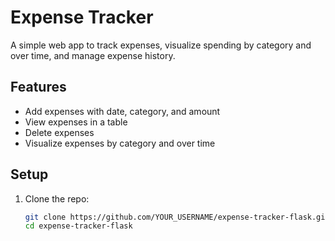 # Expense Tracker

A simple web app to track expenses, visualize spending by category and over time, and manage expense history.

## Features
- Add expenses with date, category, and amount
- View expenses in a table
- Delete expenses
- Visualize expenses by category and over time

## Setup
1. Clone the repo:
   ```bash
   git clone https://github.com/YOUR_USERNAME/expense-tracker-flask.git
   cd expense-tracker-flask